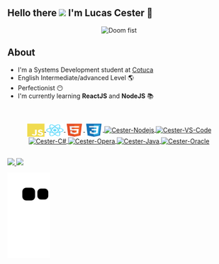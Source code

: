 ## Hello there <img src="https://github.com/souvikguria98/souvikguria98/blob/master/Hi.gif" width="25"> I'm Lucas Cester 🌟

<p align="center">
  <img alt="Doom fist" height="300em" src="http://68.media.tumblr.com/8f508cf8616f2e9c3b1a1ee918f5c487/tumblr_inline_odltnjIACz1twj3u6_500.gif">
</p>


## About
 - I'm a Systems Development student at [Cotuca](https://cotuca.unicamp.br/cotuca/)
 - English Intermediate/advanced Level 🌎
 - Perfectionist 😶
 - I'm currently learning **ReactJS** and **NodeJS** 📚
 <br>

<div style="display: inline_block" align="center"><br>
  <a href="https://github.com/LucasCester">
  <img align="center" alt="Cester-Js" height="30" width="40" src="https://raw.githubusercontent.com/devicons/devicon/master/icons/javascript/javascript-plain.svg">
  <img align="center" alt="Cester-React" height="30" width="40" src="https://raw.githubusercontent.com/devicons/devicon/master/icons/react/react-original.svg">
  <img align="center" alt="Cester-HTML" height="30" width="40" src="https://raw.githubusercontent.com/devicons/devicon/master/icons/html5/html5-original.svg">
  <img align="center" alt="Cester-CSS" height="30" width="40" src="https://raw.githubusercontent.com/devicons/devicon/master/icons/css3/css3-original.svg">
  <img align="center" alt="Cester-Nodejs" height="30" width="40" src="https://cdn.jsdelivr.net/gh/devicons/devicon/icons/nodejs/nodejs-original.svg">
  <img align="center" alt="Cester-VS-Code" height="30" width="40" src="https://cdn.jsdelivr.net/gh/devicons/devicon/icons/vscode/vscode-original.svg">
  <img align="center" alt="Cester-C#" height="30" width="40" src="https://cdn.jsdelivr.net/gh/devicons/devicon/icons/csharp/csharp-original.svg">
  <img align="center" alt="Cester-Opera" height="30" width="40" src="https://cdn.jsdelivr.net/gh/devicons/devicon/icons/opera/opera-original.svg">
  <img align="center" alt="Cester-Java" height="30" width="40" src="https://cdn.jsdelivr.net/gh/devicons/devicon/icons/java/java-original.svg">
  <img align="center" alt="Cester-Oracle" height="30" width="40" src="https://cdn.jsdelivr.net/gh/devicons/devicon/icons/oracle/oracle-original.svg">
</div>
  
##

<div>
  <a href="https://github.com/LucasCester">
  <img height="163rem" src="https://github-readme-stats.vercel.app/api?username=LucasCester&show_icons=true&theme=radical&include_all_commits=true&count_private=true"/>
  <img height="163rem" src="https://github-readme-stats.vercel.app/api/top-langs/?username=LucasCester&layout=compact&langs_count=7&theme=radical"/>
</div>
  
![Snake animation](https://github.com/LucasCester/LucasCester/blob/output/github-contribution-grid-snake.svg)

